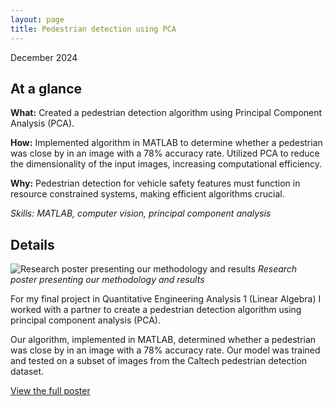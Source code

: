 ```yaml
---
layout: page
title: Pedestrian detection using PCA
---
```

December 2024

## At a glance
**What:** Created a pedestrian detection algorithm using Principal Component Analysis (PCA).

**How:** Implemented algorithm in MATLAB to determine whether a pedestrian was close by in an image with a 78% accuracy rate. Utilized PCA to reduce the dimensionality of the input images, increasing computational efficiency.

**Why:** Pedestrian detection for vehicle safety features must function in resource constrained systems, making efficient algorithms crucial.

*Skills: MATLAB, computer vision, principal component analysis*

## Details
![Research poster presenting our methodology and results]({{site.url}}/assets/images/ped-1.jpg)
*Research poster presenting our methodology and results*

For my final project in Quantitative Engineering Analysis 1 (Linear Algebra) I worked with a partner to create a pedestrian detection algorithm using principal component analysis (PCA).

Our algorithm, implemented in MATLAB, determined whether a pedestrian was close by in an image with a 78% accuracy rate. Our model was trained and tested on a subset of images from the Caltech pedestrian detection dataset.

<p><a href="{{site.url}}/assets/pdfs/pedestrian_detection_poster.pdf" target="_blank">View the full poster</a></p>